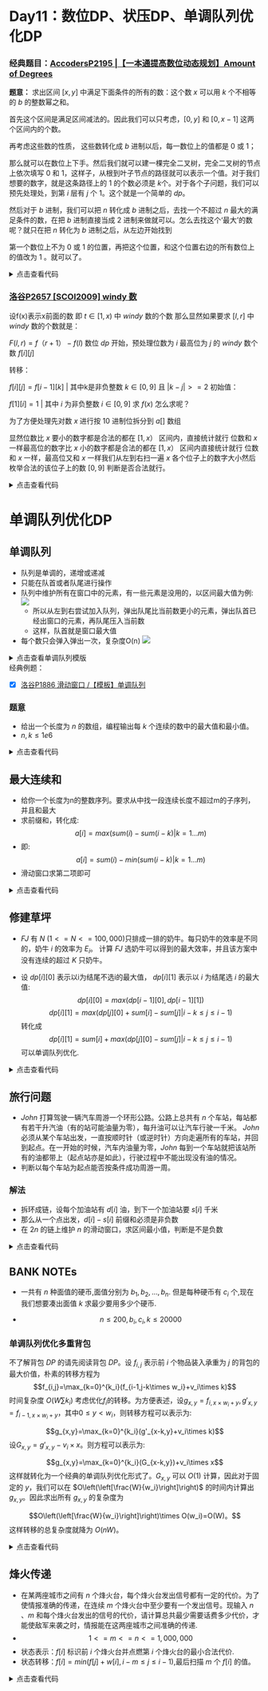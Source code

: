 # Day11：数位DP、状压DP、单调队列优化DP
### 经典题目：[AccodersP2195 |【一本通提高数位动态规划】Amount of Degrees](http://www.accoders.com/problem.php?cid=5030&pid=0)
**题意：** 求出区间 $[x,y]$ 中满足下面条件的所有的数：这个数 $x$ 可以用 $k$ 个不相等的 $b$ 的整数幂之和。

首先这个区间是满足区间减法的。因此我们可以只考虑，$[0,y]$ 和 $[0,x-1]$ 这两个区间内的个数。

再考虑这些数的性质， 这些数转化成 $b$ 进制以后，每一数位上的值都是 $0$ 或 $1$；

那么就可以在数位上下手。然后我们就可以建一棵完全二叉树，完全二叉树的节点上依次填写 $0$ 和 $1$，这样子，从根到叶子节点的路径就可以表示一个值。对于我们想要的数字，就是这条路径上的 $1$ 的个数必须是 $k$个。对于各个子问题，我们可以预先处理处，到第 $i$ 层有 $j$ 个 $1$。这个就是一个简单的 $dp$。

然后对于 $b$ 进制，我们可以把 $n$ 转化成 $b$ 进制之后，去找一个不超过 $n$ 最大的满足条件的数，在把 $b$ 进制直接当成 $2$ 进制来做就可以。怎么去找这个‘最大’的数呢？就只在把 $n$ 转化为 $b$ 进制之后，从左边开始找到

第一个数位上不为 $0$ 或 $1$ 的位置，再把这个位置，和这个位置右边的所有数位上的值改为 $1$ 。就可以了。

<details>
<summary>点击查看代码</summary>

```cpp
#include <iostream>
#include <cstring>
#include <vector>
using namespace std;

const int N = 35;

int X, Y, K, B;
int C[N][N]; //C[n, m] n个里选m个 

void init(int n) {
	C[1][1] = C[1][0] = 1;
	for (int i = 2; i <= n; i ++ ) {
		C[i][0] = 1;
		for (int j = 1; j <= i; j ++ ) C[i][j] = C[i - 1][j - 1] + C[i - 1][j]; 
	}
}

int dp(int n) {
	if (!n) return 0; // 非法边界 
	
	vector<int> nums;
	while(n) nums.push_back(n % B), n /= B; // 将数按位分解 
	
	int res = 0; // 问题答案 
	int last = 0; // 向下走时父亲的信息(此题是使用了多少个1)
	for (int i = nums.size() - 1; i >= 0 ; i -- ) { // 最高位向最低位枚举 
		int x = nums[i];
		if (x == 1) {
			res += C[i][K - last];
			last ++;
			if(last > K) break;
		}
		else if (x > 0) {
			res += C[i][K - last];
			if (K - last - 1 >= 0)  res += C[i][K - last - 1];
			break;
		}
		
		if(!i && last == K) res ++ ;
		
	}
	
	return res;
} 

int main() {
	
	scanf("%d%d%d%d", &X, &Y, &K, &B);
	init(N - 1);
	printf("%d\n", dp(Y) - dp(X - 1));
	return 0;
}
```
</details>

### [洛谷P2657 [SCOI2009] windy 数](https://www.luogu.com.cn/problem/P2657)

设f(x)表示x前面的数 即 $t∈[1,x)$ 中 $windy$ 数的个数
那么显然如果要求 $[l,r]$ 中 $windy$ 数的个数就是：

$F(l,r) = f（r+1）-f(l)$
数位 $dp$ 开始，预处理位数为 $i$ 最高位为 $j$ 的 $windy$ 数个数 $f[i][j]$

转移：

$f[i][j]=f[i-1][k]$ | 其中k是非负整数 $k∈[0,9]$ 且 $|k-j|>=2$
初始值：

$f[1][i]=1$ | 其中 $i$ 为非负整数 $i∈[0,9]$
求 $f(x)$ 怎么求呢？

为了方便处理先对数 $x$ 进行按 $10$ 进制位拆分到 $a[]$ 数组

显然位数比 $x$ 要小的数字都是合法的都在 $[1,x）$ 区间内，直接统计就行
位数和 $x$ 一样最高位的数字比 $x$ 小的数字都是合法的都在 $[1,x）$ 区间内直接统计就行
位数和 $x$ 一样，最高位又和 $x$ 一样我们从左到右扫一遍 $x$ 各个位子上的数字大小然后枚举合法的该位子上的数 $[0,9]$ 判断是否合法就行。


<details>
<summary>点击查看代码</summary>

```cpp
#include<bits/stdc++.h>
using namespace std;
typedef long long ll;
ll dp[15][15],ans;
int a[15],len;
long long L,R;
ll dfs(int pos,int pre,int st,int limit){
	if(pos>len) return 1;
	if(!limit&&dp[pos][pre]!=-1) return dp[pos][pre];
	ll ret=0;
	int res=limit?a[len-pos+1]:9;
	for(int i=0; i<=res; i++){
		if(abs(i-pre)<2) continue;
		if(st&&i==0) ret+=dfs(pos+1,-2,1,limit&&i==res);
		else ret+=dfs(pos+1,i,0,limit&&i==res);
	}
	if(!limit&&!st) dp[pos][pre]=ret;
	return ret;
}
void part(ll x){
	len=0;
	while(x) a[++len]=x%10,x/=10;
	memset(dp,-1,sizeof dp);
	ans=dfs(1,-2,1,1);
}
int main(){
	scanf("%lld%lld",&L,&R);
	part(L-1);
	ll minn=ans;
	part(R);
	ll maxx=ans;
	printf("%lld",maxx-minn);
	return 0;
}
```
</details>

# 单调队列优化DP
## 单调队列
- 队列是单调的，递增或递减
- 只能在队首或者队尾进行操作
- 队列中维护所有在窗口中的元素，有一些元素是没用的，以区间最大值为例:
![](https://img2024.cnblogs.com/blog/3594125/202501/3594125-20250123162037786-1371606261.png)
  - 所以从左到右尝试加入队列，弹出队尾比当前数更小的元素，弹出队首已经出窗口的元素，再队尾压入当前数
  - 这样，队首就是窗口最大值
- 每个数只会弹入弹出一次，复杂度O(n)
![](https://img2024.cnblogs.com/blog/3594125/202501/3594125-20250123162118312-1554633461.png)
<details>
<summary>点击查看单调队列模版</summary>

```cpp
void getmax() {  // 和上图同理
    int head = 0, tail = -1;
    for (int i = 1; i <= k; i++) {
        while (head <= tail) {
            tail--;  // 移动窗口（见下文）+优化队列
        }
        q[++tail] = i;  // 入队
    }
    for (int i = k; i <= n; i++) {
        while (head <= tail && a[q[tail]] <= a[i]) tail--;  // 排除没用的值，优化队列内容。（详见上图）
        cout << a[q[head]] << "";                           // 输出最大值
    }
}
```
</details>
经典例题： 

- [x] [洛谷P1886 滑动窗口 /【模板】单调队列](https://www.luogu.com.cn/problem/P1886)

### 题意
- 给出一个长度为 $n$ 的数组，编程输出每 $k$ 个连续的数中的最大值和最小值。
- $n,k≤1e6$
<details>
<summary>点击查看代码</summary>

```
#include <bits/stdc++.h>
using namespace std;

int a[1001010];
deque <int> id;
deque <int> q;
int k, n;
int main() {
	cin >> n >> k;
	for (int i = 1; i <= n; i++) cin >> a[i];

	for (int i = 1; i <= k; i++) {
		while (!q.empty() and q.back() > a[i]) {
			q.pop_back();
			id.pop_back();
		}
		q.push_back (a[i]);
		id.push_back (i);
	}
	for (int i = k + 1; i <= n + 1; i++) {
		cout << q.front() << " ";
//		cout << q.back() << endl;
		if (id.front() < i - k + 1) {
			id.pop_front();
			q.pop_front();
		}
		while (!q.empty() and q.back() > a[i]) {
			q.pop_back();
			id.pop_back();
		}

		q.push_back (a[i]);
		id.push_back (i);

	}
	for (int i = 1; i <= k; i++) {
		while (!q.empty() and q.back() < a[i]) {
			q.pop_back();
			id.pop_back();
		}
		q.push_back (a[i]);
		id.push_back (i);
	}
	cout<<endl;
	for (int i = k + 1; i <= n + 1; i++) {
		cout << q.front() << " ";
//		cout << q.back() << endl;
		if (id.front() < i - k + 1) {
			id.pop_front();
			q.pop_front();
		}
		while (!q.empty() and q.back() < a[i]) {
			q.pop_back();
			id.pop_back();
		}

		q.push_back (a[i]);
		id.push_back (i);

	}
}
```
</details>

## 最大连续和
- 给你一个长度为n的整数序列。要求从中找一段连续长度不超过m的子序列，并且和最大
- 求前缀和，转化成:
 $$a[i]=max(sum(i)-sum(i-k)|k=1\dots m)$$
- 即:
$$a[i]=sum(i)-min(sum(i-k)|k=1\dots m)$$
- 滑动窗口求第二项即可
<details>
<summary>点击查看代码</summary>

```cpp
int MaxSubSequence(const int A[], int N){  
    int ThisSum,MaxSum,i,j,k;  
    MaxSum = 0;  
    for(i=0;i<N;i++)  
    {  
        for(j=i;j<N;j++)  
        {  
            ThisSum = 0;  
            for(k=i;k<=j;k++)  
            {  
                ThisSum += A[k];  
            }  
            if(ThisSum > MaxSum)  
                MaxSum = ThisSum;  
        }  
    }  
    return MaxSum;  
}   
```
</details>

## 修建草坪
- $FJ$ 有 $N$ ($1 <= N <= 100,000$)只排成一排的奶牛。每只奶牛的效率是不同的，奶牛 $i$ 的效率为 $E_i$。
  计算 $FJ$ 选奶牛可以得到的最大效率，并且该方案中没有连续的超过 $K$ 只奶牛。

- 设 $dp[i][0]$ 表示以i为结尾不选i的最大值， $dp[i][1]$ 表示以 $i$ 为结尾选 $i$ 的最大值:
$$dp[i][0]=max(dp[i-1][0],dp[i-1][1])$$
$$dp[i][1]=max(dp[j][0]+sum[i]-sum[j]|i-k\le j\le i-1)$$
转化成
$$dp[i][1]=sum[i]+max(dp[j][0]-sum[j]|i-k\le j\le i-1)$$
可以单调队列优化.
<details>
<summary>点击查看代码</summary>

```cpp
#include <bits/stdc++.h>
typedef long long LL;
const int maxn = 100010;
LL dp[maxn], sum[maxn];
int que[maxn], E[maxn];
int head, tail;
LL max(LL a, LL b) {
    return a > b? a : b;
}
void add(int j) {
    while (head < tail && dp[j - 1] - sum[j] >= (que[tail - 1] > 0 ? dp[que[tail - 1] - 1] : 0) - sum[que[tail - 1]]) {
        --tail;
    }
    que[tail++] = j;
}
void del(int j) {
    if (head < tail && que[head] == j) {
        ++head;
    }
}
int main() {
    int n, k;
    scanf("%d %d", &n, &k);
    sum[0] = 0;
    for (int i = 1; i <= n; ++i) {
        scanf("%d", &E[i]);
        sum[i] = sum[i - 1] + E[i];
    }
    dp[0] = 0;
    que[tail++] = 0;
    for (int i = 1; i <= n; ++i) {
        add(i);
        del(i - k - 1);
        int j = que[head];
        dp[i] = (j > 0 ? dp[j - 1] : 0) + sum[i] - sum[j];
    }
    LL ans = max(dp[n], dp[n - 1]);
    printf("%lld\n", ans);
    return 0;
}
```
</details>

## 旅行问题
- $John$ 打算驾驶一辆汽车周游一个环形公路。公路上总共有 $n$ 个车站，每站都有若干升汽油（有的站可能油量为零），每升油可以让汽车行驶一千米。 $John$ 必须从某个车站出发，一直按顺时针（或逆时针）方向走遍所有的车站，并回到起点。在一开始的时候，汽车内油量为零，$John$ 每到一个车站就把该站所有的油都带上（起点站亦是如此），行驶过程中不能出现没有油的情况。
- 判断以每个车站为起点能否按条件成功周游一周。
### 解法
- 拆环成链，设每个加油站有 $d[i]$ 油，到下一个加油站要 $s[i]$ 千米
- 那么从一个点出发，$d[i]-s[i]$ 前缀和必须是非负数
- 在 $2n$ 的链上维护 $n$ 的滑动窗口，求区间最小值，判断是不是负数

<details>
<summary>点击查看代码</summary>

```cpp
#include <bits/stdc++.h>
#define int long long

std::deque<int> q;
int n;
int b[2000001], a[2000001], ans[2000001];

signed main() {
	scanf("%lld", &n);
	for (int i = 1, x, y; i <= n; i++) {
		scanf("%lld %lld", &x, &y);
		a[i + n] = a[i] = x - y;
		int d = n - i == 0 ? n : n - i;
		b[d + n] = b[d] -= y;
		b[2 * n - i + 1] = b[n - i + 1] += x;
	}
	for (int i = 2; i <= n * 2; i++)
		a[i] += a[i - 1], b[i] += b[i - 1];
	for (int i = 1; i < n * 2; i++) {
		while (q.size() && i - q.front() + 1 > n)
			q.pop_front();
		while (q.size() && a[i] <= a[q.back()])
			q.pop_back();
		q.push_back(i);
		if (i >= n) {
			if (a[q.front()] - a[i - n] >= 0)
				ans[i - n + 1] = 1;
		}
	}
	q.clear();
	for (int i = 1; i < n * 2; i++) {
		while (q.size() && i - q.front() + 1 > n)
			q.pop_front();
		while (q.size() && b[i] <= b[q.back()])
			q.pop_back();
		q.push_back(i);
		if (i >= n) {
			if (b[q.front()] - b[i - n] >= 0)
				ans[2 * n - i] = 1;
		}
	}
	for (int i = 1; i <= n; i++)
		if (ans[i])
			printf("TAK\n");
		else
			printf("NIE\n");
}

```
</details>

## BANK NOTEs
- 一共有 $n$ 种面值的硬币,面值分别为 $b_1, b_2,..., b_n$. 但是每种硬币有 $c_i$ 个,现在我们想要凑出面值 $k$ 求最少要用多少个硬币.

- $$n≤200,b_i,c_i,k≤20000$$
### 单调队列优化多重背包
不了解背包 $DP$ 的请先阅读背包 $DP$。设 $f_{i,j}$ 表示前 $i$ 个物品装入承重为 $j$ 的背包的最大价值，朴素的转移方程为
$$f_{i,j}=\max_{k=0}^{k_i}(f_{i-1,j-k\times w_i}+v_i\times k)$$
时间复杂度 $O(W\sum k_i)$
考虑优化$f_i$的转移。为方便表述，设$g_{x,y}=f_{i,x\times w_i+y}, g'_{x,y}=f_{i-1,x\times w_i+y}$，其中$0\leq y<w_i$，则转移方程可以表示为:

$$g_{x,y}=\max_{k=0}^{k_i}(g'_{x-k,y}+v_i\times k)$$ 
设$G_{x,y}=g'_{x,y}-v_i\times x$。则方程可以表示为:

$$g_{x,y}=\max_{k=0}^{k_i}(G_{x-k,y})+v_i\times x$$
这样就转化为一个经典的单调队列优化形式了。$G_{x,y}$ 可以 $O(1)$ 计算，因此对于固定的 $y$，我们可以在 $O\left(\left[\frac{W}{w_i}\right]\right)$ 的时间内计算出 $g_{x,y}$。因此求出所有 $g_{x,y}$ 的复杂度为

$$O\left(\left[\frac{W}{w_i}\right]\right)\times O(w_i)=O(W)。$$
这样转移的总复杂度就降为 $O(nW)$。
<details>
<summary>点击查看代码</summary>

```cpp
#include <bits/stdc++.h>
using namespace std;
const int N=205,M=20005;
int n,m,B[N],C[N],dp[M];
struct Data {
	int Shuz,Weiz;
} Ddq[M];
int main() {
	int i,j,k;
	cin>>n;
	for(i=1; i<=n; i++) cin>>B[i];
	for(i=1; i<=n; i++) cin>>C[i];
	cin>>m;
	memset(dp,63,sizeof dp);
	dp[0]=0;
	for(i=1; i<=n; i++) {
		for(j=0; j<B[i]; j++) {
			int Head=1,Tail=0;
			for(k=0;; k++) {
				int x=k*B[i]+j;
				if(x>m) break;
				while(Head<Tail&&Ddq[Head].Weiz<k-C[i]) Head++;
				while(Head<=Tail&&dp[x]-k<Ddq[Head].Shuz-Ddq[Head].Weiz) Tail--;
				Ddq[++Tail]= {dp[x]-k,k};
				dp[x]=min(dp[x],Ddq[Head].Shuz+k);
			}
		}
	}
	cout<<dp[m]<<endl;
	return 0;
}
```
</details>

## 烽火传递
- 在某两座城市之间有 $n$ 个烽火台，每个烽火台发出信号都有一定的代价。为了使情报准确的传递，在连续 $m$ 个烽火台中至少要有一个发出信号。现输入 $n$ 、$m$ 和每个烽火台发出的信号的代价，请计算总共最少需要话费多少代价，才能使敌军来袭之时，情报能在这两座城市之间准确的传递.
- $$1<=m<=n<=1,000,000$$
- 状态表示：$f[i]$ 标识前 $i$ 个烽火台并点燃第 $i$ 个烽火台的最小合法代价.
- 状态转移：$f[i]=min(f[j]+w[i],i-m\le j\le i-1)$,最后扫描 $m$ 个 $f[i]$ 的值。
<details>
<summary>点击查看代码</summary>

```cpp
#include <bits/stdc++.h>
using namespace std;
int dp[100010];
int a[100010];
int q[100010];
int main(){
    int n,m;
    scanf("%d%d",&n,&m);
    int head=1;//表示队首的下标。
    int tail=1;//表示队尾的下标。
    for(int i=1;i<=n;i++){
        scanf("%d",&a[i]);
    }
    for(int i=1;i<=n;i++){
        dp[i]=dp[q[head]]+a[i];
        while(tail>=head&&dp[i]<=dp[q[tail]])//每次更新都表示弹出队尾元素。
            tail--;
        q[++tail]=i;//弹完后，我们保证这个队列是单调的且新加入的元素一定是队尾元素。
        while(q[head]<i+1-m)//判断队首元素是否合法，如果不合法，将其弹掉。
            head++;
    }
    printf("%d",dp[q[head]]);//这一步比较经典。我们维护的单调队列中，队首元素一定是合法的(在最后的m个烽火台之内)，
    //所以我们选择这其中的最小者更新即可
    return 0;
}
```
</details>